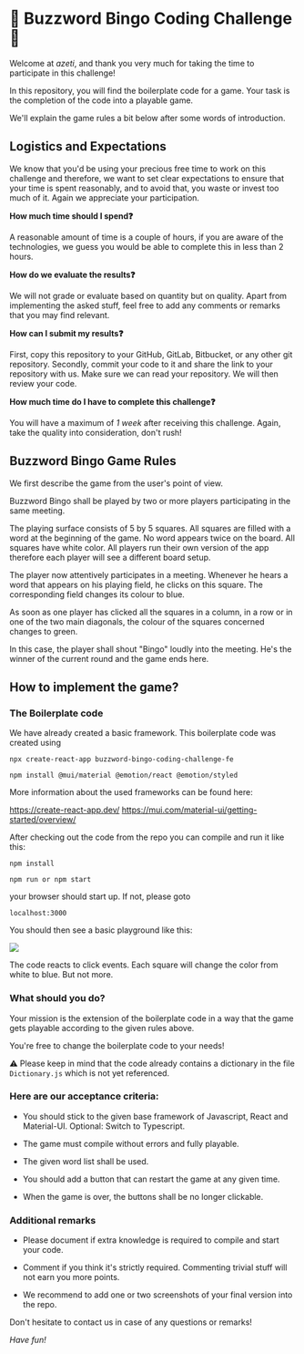 # 🎲 Buzzword Bingo Coding Challenge 🎲

Welcome at _azeti_, and thank you very much for taking the time to participate in this
challenge!

In this repository, you will find the boilerplate code for a game. Your task is the completion of the code into a
playable game.

We'll explain the game rules a bit below after some words of introduction.

## Logistics and Expectations

We know that you'd be using your precious free time to work on this challenge
and therefore, we want to set clear expectations to ensure that your time is
spent reasonably, and to avoid that, you waste or invest too much of it.
Again we appreciate your participation.

__How much time should I spend❓__

A reasonable amount of time is a couple of hours, if you are aware of the
technologies, we guess you would be able to complete this in less than
2 hours.

__How do we evaluate the results❓__

We will not grade or evaluate based on quantity but on quality. Apart from
implementing the asked stuff, feel free to add any comments or remarks that
you may find relevant.

__How can I submit my results❓__

First, copy this repository to your GitHub, GitLab, Bitbucket, or any other
git repository. Secondly, commit your code to it and share the link to your
repository with us. Make sure we can read your repository. We will then review your code.

__How much time do I have to complete this challenge❓__

You will have a maximum of _1 week_ after receiving this challenge.
Again, take the quality into consideration, don't rush!

## Buzzword Bingo Game Rules

We first describe the game from the user's point of view.

Buzzword Bingo shall be played by two or more players participating in the same meeting.

The playing surface consists of 5 by 5 squares. All squares are filled with a word at the beginning of the game. No word appears twice on the board. All squares have white color. All players run their own version of the app therefore each player will see a different board setup.

The player now attentively participates in a meeting. Whenever he hears a word that appears on his playing field, he clicks on this square. The corresponding field changes its colour to blue.

As soon as one player has clicked all the squares in a column, in a row or in one of the two main diagonals, the colour of the squares concerned changes to green.

In this case, the player shall shout "Bingo" loudly into the meeting. He's the winner of the current round and the game ends here.

## How to implement the game?

### The Boilerplate code

We have already created a basic framework. This boilerplate code was created using

    npx create-react-app buzzword-bingo-coding-challenge-fe

    npm install @mui/material @emotion/react @emotion/styled

More information about the used frameworks can be found here:

https://create-react-app.dev/
https://mui.com/material-ui/getting-started/overview/

After checking out the code from the repo you can compile and run it like this:

    npm install

    npm run or npm start

your browser should start up. If not, please goto

    localhost:3000

You should then see a basic playground like this:

![](docs/boilerplate.png)

The code reacts to click events. Each square will change the color from
white to blue. But not more.

### What should you do?

Your mission is the extension of the boilerplate code in a way that the game gets
playable according to the given rules above.

You're free to change the boilerplate code to your needs!

⚠️ Please keep in mind that the code already contains a dictionary in the file `Dictionary.js` which is not yet referenced.

### Here are our acceptance criteria:

* You should stick to the given base framework of Javascript, React and Material-UI. Optional: Switch to Typescript.

* The game must compile without errors and fully playable.

* The given word list shall be used.

* You should add a button that can restart the game at any given time.

* When the game is over, the buttons shall be no longer clickable.

### Additional remarks

* Please document if extra knowledge is required to compile and start your code.

* Comment if you think it's strictly required. Commenting trivial stuff will not earn you more points.

* We recommend to add one or two screenshots of your final version into the repo. 

Don't hesitate to contact us in case of any questions or remarks!

_Have fun!_

